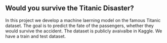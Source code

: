
## Would you survive the Titanic Disaster?

In this project we develop a machine laerning model on the famous Titanic dataset. The goal is to predict the fate of the passengers, whether they would survive the accident. The dataset is publicly avaivalbe in Kaggle. We have a train and test dataset.
